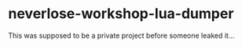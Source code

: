 # neverlose-workshop-lua-dumper
This was supposed to be a private project before someone leaked it...
